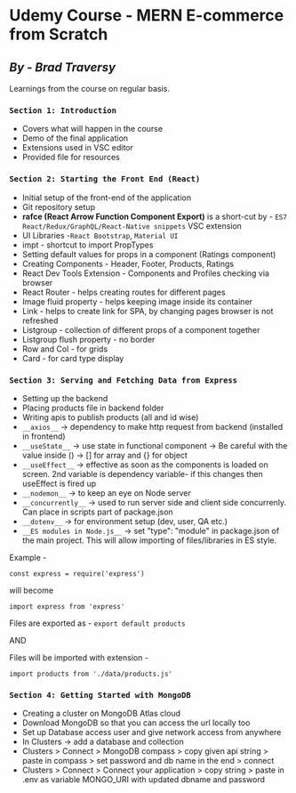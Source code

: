 # Udemy Course - MERN E-commerce from Scratch

## _By - Brad Traversy_

Learnings from the course on regular basis.

### `Section 1: Introduction`

- Covers what will happen in the course
- Demo of the final application
- Extensions used in VSC editor
- Provided file for resources

### `Section 2: Starting the Front End (React)`

- Initial setup of the front-end of the application
- Git repository setup
- __rafce (React Arrow Function Component Export)__ is a short-cut by - `ES7 React/Redux/GraphQL/React-Native snippets` VSC extension
- UI Libraries -`React Bootstrap`, `Material UI`
- impt - shortcut to import PropTypes
- Setting default values for props in a component (Ratings component)
- Creating Components - Header, Footer, Products, Ratings
- React Dev Tools Extension - Components and Profiles checking via browser
- React Router - helps creating routes for different pages
- Image fluid property - helps keeping image inside its container
- Link - helps to create link for SPA, by changing pages browser is not refreshed
- Listgroup - collection of different props of a component together
- Listgroup flush property - no border
- Row and Col - for grids
- Card - for card type display

### `Section 3: Serving and Fetching Data from Express`

- Setting up the backend
- Placing products file in backend folder
- Writing apis to publish products (all and id wise)
- `__axios__` -> dependency to make http request from backend (installed in frontend)
- `__useState__` -> use state in functional component -> Be careful with the value inside () -> [] for array and {} for object
- `__useEffect__` -> effective as soon as the components is loaded on screen. 2nd variable is dependency variable- if this changes then useEffect is fired up
- `__nodemon__` -> to keep an eye on Node server
- `__concurrently__` -> used to run server side and client side concurrenly. Can place in scripts part of package.json
- `__dotenv__` -> for environment setup (dev, user, QA etc.)
- `__ES modules in Node.js__` -> set "type": "module" in package.json of the main project. This will allow importing of files/libraries in ES style.

Example -
```
const express = require('express')
```
will become 

```
import express from 'express'
```
Files are exported as - ```export default products```

AND

Files will be imported with extension -
```
import products from './data/products.js'
```

### `Section 4: Getting Started with MongoDB`

- Creating a cluster on MongoDB Atlas cloud
- Download MongoDB so that you can access the url locally too
- Set up Database access user and give network access from anywhere
- In Clusters -> add a database and collection
- Clusters > Connect > MongoDB compass > copy given api string > paste in compass > set password and db name in the end > connect
- Clusters > Connect > Connect your application > copy string > paste in .env as variable MONGO_URI with updated dbname and password
